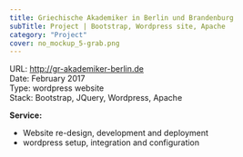 ```yaml
---
title: Griechische Akademiker in Berlin und Brandenburg
subTitle: Project | Bootstrap, Wordpress site, Apache
category: "Project"
cover: no_mockup_5-grab.png
---
```


URL: http://gr-akademiker-berlin.de  
Date: February 2017  
Type: wordpress website  
Stack: Bootstrap, JQuery, Wordpress, Apache

**Service:**

* Website re-design, development and deployment
* wordpress setup, integration and configuration
